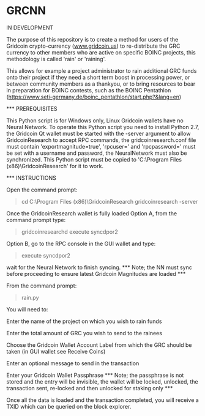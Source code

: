 # GRCNN

IN DEVELOPMENT

The purpose of this repository is to create a method for users of the Gridcoin crypto-currency (www.gridcoin.us)
to re-distribute the GRC currency to other members who are active on specific BOINC projects, this methodology is
called 'rain' or 'raining'.

This allows for example a project administrator to rain additional GRC funds onto their project if they need a
short term boost in processing power, or between community members as a thankyou, or to bring resources to bear
in preparation for BOINC contests, such as the BOINC Pentathlon (https://www.seti-germany.de/boinc_pentathlon/start.php?&lang=en)

*** PREREQUISITES

This Python script is for Windows only, Linux Gridcoin wallets have no Neural Network.  To operate this Python script you need to install Python 2.7, the Gridcoin Qt wallet must be started with the -server argument to allow GridcoinResearch to accept RPC commands, the gridcoinresearch.conf file must contain 'exportmagnitude=true', 'rpcuser=' and 'rpcpassword=' must be set with a username and password, the NeuralNetwork must also be synchronized.  This Python script must be copied to 'C:\Program Files (x86)\GridcoinResearch' for it to work.

*** INSTRUCTIONS

Open the command prompt:

  > cd C:\Program Files (x86)\GridcoinResearch
  > gridcoinresearch -server

Once the GridcoinResearch wallet is fully loaded
Option A, from the command prompt type:

  > gridcoinresearchd execute syncdpor2
  
Option B, go to the RPC console in the GUI wallet and type:

  > execute syncdpor2

wait for the Neural Network to finish syncing.  *** Note; the NN must sync before proceeding to ensure latest Gridcoin Magnitudes are loaded ***

From the command prompt:

  > rain.py
  
You will need to:

Enter the name of the project on which you wish to rain funds

Enter the total amount of GRC you wish to send to the rainees

Choose the Gridcoin Wallet Account Label from which the GRC should be taken (in GUI wallet see Receive Coins)

Enter an optional message to send in the transaction

Enter your Gridcoin Wallet Passphrase *** Note; the passphrase is not stored and the entry will be invisible, the wallet will be locked, unlocked, the transaction sent, re-locked and then unlocked for staking only ***

Once all the data is loaded and the transaction completed, you will receive a TXID which can be queried on the block explorer.
